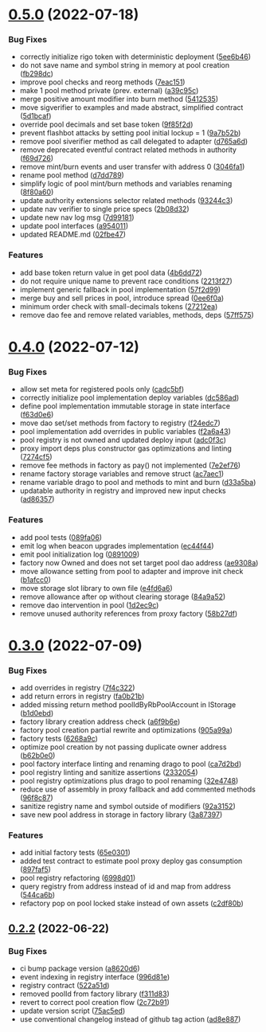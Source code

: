 # [0.5.0](https://github.com/rigoblock/v3-contracts/compare/v0.4.0...v0.5.0) (2022-07-18)


### Bug Fixes

* correctly initialize rigo token with deterministic deployment ([5ee6b46](https://github.com/rigoblock/v3-contracts/commit/5ee6b463374094ad05c485d4db20c1ab7e12373e))
* do not save name and symbol string in memory at pool creation ([fb298dc](https://github.com/rigoblock/v3-contracts/commit/fb298dc104097cd38a518467c8b5fbb7078eddc5))
* improve pool checks and reorg methods ([7eac151](https://github.com/rigoblock/v3-contracts/commit/7eac151cfc3be8e08d5c80ec1bcfc56d653968ef))
* make 1 pool method private (prev. external) ([a39c95c](https://github.com/rigoblock/v3-contracts/commit/a39c95c1964954e5c8aa77bb6beecf44584759d5))
* merge positive amount modifier into burn method ([5412535](https://github.com/rigoblock/v3-contracts/commit/5412535b97dc462c1cafe8fca3980410909abbc3))
* move sigverifier to examples and made abstract, simplified contract ([5d1bcaf](https://github.com/rigoblock/v3-contracts/commit/5d1bcaf9573a32665780ecd84e43bf0760a9e81c))
* override pool decimals and set base token ([9f85f2d](https://github.com/rigoblock/v3-contracts/commit/9f85f2d7395a97ed74a9b27f0580502385beb952))
* prevent flashbot attacks by setting pool initial lockup = 1 ([9a7b52b](https://github.com/rigoblock/v3-contracts/commit/9a7b52bebee864c086b9162447f80216aa186477))
* remove  pool siverifier method as call delegated to adapter ([d765a6d](https://github.com/rigoblock/v3-contracts/commit/d765a6d480c50fb6a802ba4d0c21508c27e1bda8))
* remove deprecated eventful contract related methods in authority ([f69d726](https://github.com/rigoblock/v3-contracts/commit/f69d7262088e07243ec93d55e8d5e674176d0d7b))
* remove mint/burn events and user transfer with address 0 ([3046fa1](https://github.com/rigoblock/v3-contracts/commit/3046fa1aba0e70a719e9c1c6e414a951a71781bb))
* rename pool method ([d7dd789](https://github.com/rigoblock/v3-contracts/commit/d7dd789d1043545ee49cfbc3fd5cb4637584e99e))
* simplify logic of pool mint/burn methods and variables renaming ([8f80a60](https://github.com/rigoblock/v3-contracts/commit/8f80a605a4d4fef2a9c39021252e5d082942a6e9))
* update authority extensions selector related methods ([93244c3](https://github.com/rigoblock/v3-contracts/commit/93244c3ae86956d0be81f86eaf5ec9e0d197ca0b))
* update nav verifier to single price specs ([2b08d32](https://github.com/rigoblock/v3-contracts/commit/2b08d32058852069e8fc27c6d6ee18634623f895))
* update new nav log msg ([7d99181](https://github.com/rigoblock/v3-contracts/commit/7d991814bd748ec243acb83d1b92d76f9398bc74))
* update pool interfaces ([a954011](https://github.com/rigoblock/v3-contracts/commit/a954011ab0353faaa722affd08813b6a52b8210d))
* updated README.md ([02fbe47](https://github.com/rigoblock/v3-contracts/commit/02fbe47cd9757b8c3b7b0f4cb156382f9932c04b))


### Features

* add base token return value in get pool data ([4b6dd72](https://github.com/rigoblock/v3-contracts/commit/4b6dd72889f5556e0b86f33d7eed6fe06674bee8))
* do not require unique name to prevent race conditions ([2213f27](https://github.com/rigoblock/v3-contracts/commit/2213f27fb792cf01aaa5b31c705e79dc38506c04))
* implement generic fallback in pool implementation ([57f2d99](https://github.com/rigoblock/v3-contracts/commit/57f2d99bcdc11aeec94e41ae1ed3dc9ef60ed86e))
* merge buy and sell prices in pool, introduce spread ([0ee6f0a](https://github.com/rigoblock/v3-contracts/commit/0ee6f0a1f8cc853f04f4574c08e497c1ea9fe828))
* minimum order check with small-decimals tokens ([27212ea](https://github.com/rigoblock/v3-contracts/commit/27212ea5dd8d1e0104f57ddd614728874d72c0ef))
* remove dao fee and remove related variables, methods, deps ([57ff575](https://github.com/rigoblock/v3-contracts/commit/57ff5759bf2140678c8bfdc46f5a5fb7110baa02))



# [0.4.0](https://github.com/rigoblock/v3-contracts/compare/v0.3.0...v0.4.0) (2022-07-12)


### Bug Fixes

* allow set meta for registered pools only ([cadc5bf](https://github.com/rigoblock/v3-contracts/commit/cadc5bf53db8d2ce01b927f0c51caf92c8b253f6))
* correctly initialize pool implementation deploy variables ([dc586ad](https://github.com/rigoblock/v3-contracts/commit/dc586ad6db097cbfdbaa4969903df85719fb2392))
* define pool implementation immutable storage in state interface ([f63d0e6](https://github.com/rigoblock/v3-contracts/commit/f63d0e627f4e1dd2e3c8ac3de988a0575702c04a))
* move dao set/set methods from factory to registry ([f24edc7](https://github.com/rigoblock/v3-contracts/commit/f24edc75c5e81bc362a28323d4ab6acef83b5ab5))
* pool implementation add overrides in public variables ([f2a6a43](https://github.com/rigoblock/v3-contracts/commit/f2a6a43239de6f0757068cd73125c4dcf24f6927))
* pool registry is not owned and updated deploy input ([adc0f3c](https://github.com/rigoblock/v3-contracts/commit/adc0f3c750cde514af940d6e2281610cbf85cfd9))
* proxy import deps plus constructor gas optimizations and linting ([7274cf5](https://github.com/rigoblock/v3-contracts/commit/7274cf5b58dde7c337be6720a39126e99f9f6b14))
* remove fee methods in factory as pay() not implemented ([7e2ef76](https://github.com/rigoblock/v3-contracts/commit/7e2ef762cbb1d81ff278c6df8dfb887bb4799423))
* rename factory storage variables and remove struct ([ac7aec1](https://github.com/rigoblock/v3-contracts/commit/ac7aec1937db52f30771f14ac1f35b6bdf447910))
* rename variable drago to pool and methods to mint and burn ([d33a5ba](https://github.com/rigoblock/v3-contracts/commit/d33a5ba42fa219cc805a6f5e347d8870f2a0644b))
* updatable authority in registry and improved new input checks ([ad86357](https://github.com/rigoblock/v3-contracts/commit/ad86357a70707ef45cb426a8f6ba84c8f5bbb23f))


### Features

* add pool tests ([089fa06](https://github.com/rigoblock/v3-contracts/commit/089fa06d71726e7fc3ca7b96a65b6f7c514c6018))
* emit log when beacon upgrades implementation ([ec44f44](https://github.com/rigoblock/v3-contracts/commit/ec44f4425e3fdaa2ed6e80a0603c95bceb38000f))
* emit pool initialization log ([0891009](https://github.com/rigoblock/v3-contracts/commit/08910091ab43bdc8581c3407971076ec2fa48cfe))
* factory now Owned and does not set target pool dao address ([ae9308a](https://github.com/rigoblock/v3-contracts/commit/ae9308a0844e81c0a14b74fe87d6d454e49d751b))
* move allowance setting from pool to adapter and improve init check ([b1afcc0](https://github.com/rigoblock/v3-contracts/commit/b1afcc0693d28497940d621784447a001c156986))
* move storage slot library to own file ([e4fd6a6](https://github.com/rigoblock/v3-contracts/commit/e4fd6a60cb3e6e39cd2f928577be51463049d125))
* remove allowance after op without clearing storage ([84a9a52](https://github.com/rigoblock/v3-contracts/commit/84a9a52c594dc72fbab171621d8c3be2dc81a92f))
* remove dao intervention in pool ([1d2ec9c](https://github.com/rigoblock/v3-contracts/commit/1d2ec9c6b9f0b8cf1c51ab4c3e9e59fe9dd09149))
* remove unused authority references from proxy factory ([58b27df](https://github.com/rigoblock/v3-contracts/commit/58b27dfcf6ac461af2ea9364155ebc145cafeb1d))



# [0.3.0](https://github.com/rigoblock/v3-contracts/compare/v0.2.2...v0.3.0) (2022-07-09)


### Bug Fixes

* add overrides in registry ([7f4c322](https://github.com/rigoblock/v3-contracts/commit/7f4c32236ff7486b1892e0297a9ba794beb84f78))
* add return errors in registry ([fa0b21b](https://github.com/rigoblock/v3-contracts/commit/fa0b21b5985fb096b8d47061b171b8b32c6f7b37))
* added missing return method poolIdByRbPoolAccount in IStorage ([b1d0ebd](https://github.com/rigoblock/v3-contracts/commit/b1d0ebdce4bd2bcc14bb49251636429d225e6147))
* factory library creation address check ([a6f9b6e](https://github.com/rigoblock/v3-contracts/commit/a6f9b6e51a8a0406158a73690e64a9a0d3aca635))
* factory pool creation partial rewrite and optimizations ([905a99a](https://github.com/rigoblock/v3-contracts/commit/905a99a20ba31f11e1df53e2a64a712c1833e088))
* factory tests ([6268a9c](https://github.com/rigoblock/v3-contracts/commit/6268a9ce58881909f8c64551cd07007511bc24ba))
* optimize pool creation by not passing duplicate owner address ([b62b0e0](https://github.com/rigoblock/v3-contracts/commit/b62b0e099bb1ffe91776634bbc1647d036be162c))
* pool factory interface linting and renaming drago to pool ([ca7d2bd](https://github.com/rigoblock/v3-contracts/commit/ca7d2bdccc04922d03056f0394e6ce7558af3032))
* pool registry linting and sanitize assertions ([2332054](https://github.com/rigoblock/v3-contracts/commit/2332054a6e42160d79fe73fdccc37fc72333a10f))
* pool registry optimizations plus drago to pool renaming ([32e4748](https://github.com/rigoblock/v3-contracts/commit/32e4748dde3c24d379844ced344b43eed98659da))
* reduce use of assembly in proxy fallback and add commented methods ([96f8c87](https://github.com/rigoblock/v3-contracts/commit/96f8c87c97dfa6086a449dd1f296bbbcb3eea07e))
* sanitize registry name and symbol outside of modifiers  ([92a3152](https://github.com/rigoblock/v3-contracts/commit/92a3152c5052485668f84a9e427d2849b5344528))
* save new pool address in storage in factory library ([3a87397](https://github.com/rigoblock/v3-contracts/commit/3a87397081416e35d43f3d49c4e3f79aa6bece3f))


### Features

* add initial factory tests ([65e0301](https://github.com/rigoblock/v3-contracts/commit/65e030148368bcd86b3f033b4e285f672fa812b1))
* added test contract to estimate pool proxy deploy gas consumption ([897faf5](https://github.com/rigoblock/v3-contracts/commit/897faf5a7097f2bdb7d48a7648ce072b6a373641))
* pool registry refactoring ([6998d01](https://github.com/rigoblock/v3-contracts/commit/6998d012d531447d288f963e4480ad0dbe25a17c))
* query registry from address instead of id and map from address ([544ca6b](https://github.com/rigoblock/v3-contracts/commit/544ca6bc8c2e10eaacae50ff71964f95ab695663))
* refactory pop on pool locked stake instead of own assets ([c2df80b](https://github.com/rigoblock/v3-contracts/commit/c2df80b90277b48024869331562fb3356ccd427e))



## [0.2.2](https://github.com/rigoblock/v3-contracts/compare/v0.2.1...v0.2.2) (2022-06-22)


### Bug Fixes

* ci bump package version ([a8620d6](https://github.com/rigoblock/v3-contracts/commit/a8620d647d786074298ec33b2f6aae8cd87f7998))
* event indexing in registry interface ([996d81e](https://github.com/rigoblock/v3-contracts/commit/996d81e6d666a27ec2f99dea5a9adf4d8bdd4703))
* registry contract ([522a51d](https://github.com/rigoblock/v3-contracts/commit/522a51df2c9190b568706a00270381d29e6ffae8))
* removed poolId from factory library ([f311d83](https://github.com/rigoblock/v3-contracts/commit/f311d83ddae3feec5fd2f88aa02ed34fce4a2717))
* revert to correct pool creation flow ([2c72b91](https://github.com/rigoblock/v3-contracts/commit/2c72b9125ba0c6804f861971c41566abbc491a6f))
* update version script ([75ac5ed](https://github.com/rigoblock/v3-contracts/commit/75ac5ed2f52f3b49db772c2ef7308c64303066c0))
* use conventional changelog instead of github tag action ([ad8e887](https://github.com/rigoblock/v3-contracts/commit/ad8e88753ff2da04d24619d5b3e499602fccd4b6))




